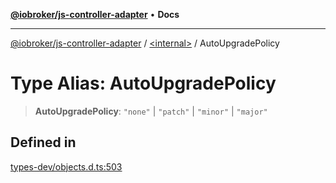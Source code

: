 [**@iobroker/js-controller-adapter**](../../README.md) • **Docs**

***

[@iobroker/js-controller-adapter](../../globals.md) / [\<internal\>](../README.md) / AutoUpgradePolicy

# Type Alias: AutoUpgradePolicy

> **AutoUpgradePolicy**: `"none"` \| `"patch"` \| `"minor"` \| `"major"`

## Defined in

[types-dev/objects.d.ts:503](https://github.com/ioBroker/ioBroker.js-controller/blob/1e3f92f91943b544535e021f5e14acf9ed5c82e5/packages/types-dev/objects.d.ts#L503)

